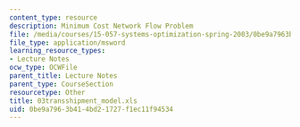 ```yaml
---
content_type: resource
description: Minimum Cost Network Flow Problem
file: /media/courses/15-057-systems-optimization-spring-2003/0be9a7963b414bd21727f1ec11f94534_03transshipment_model.xls
file_type: application/msword
learning_resource_types:
- Lecture Notes
ocw_type: OCWFile
parent_title: Lecture Notes
parent_type: CourseSection
resourcetype: Other
title: 03transshipment_model.xls
uid: 0be9a796-3b41-4bd2-1727-f1ec11f94534
---
```

